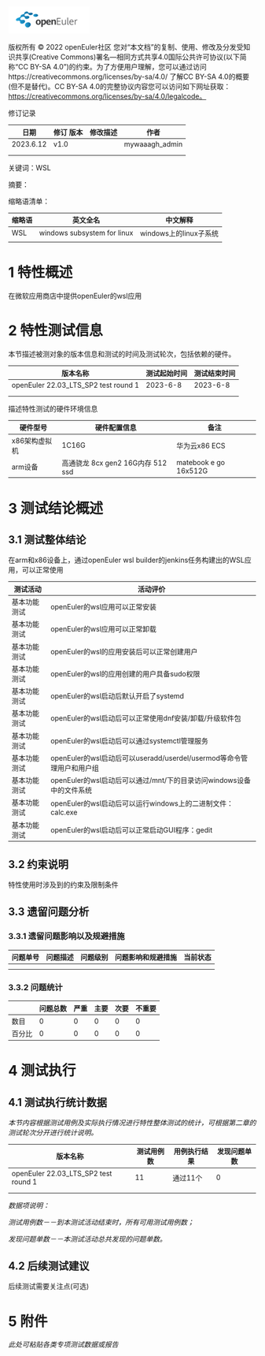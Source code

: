 ![avatar](../../images/openEuler.png)


版权所有 © 2022  openEuler社区
 您对“本文档”的复制、使用、修改及分发受知识共享(Creative Commons)署名—相同方式共享4.0国际公共许可协议(以下简称“CC BY-SA 4.0”)的约束。为了方便用户理解，您可以通过访问https://creativecommons.org/licenses/by-sa/4.0/ 了解CC BY-SA 4.0的概要 (但不是替代)。CC BY-SA 4.0的完整协议内容您可以访问如下网址获取：https://creativecommons.org/licenses/by-sa/4.0/legalcode。

修订记录

| 日期 | 修订   版本 | 修改描述 | 作者 |
| ---- | ----------- | -------- | ---- |
| 2023.6.12 |  v1.0           |          |  mywaaagh_admin   |
|      |             |          |      |
|      |             |          |      |

关键词：WSL


摘要：


缩略语清单：

| 缩略语 | 英文全名 | 中文解释 |
| ------ | -------- | -------- |
|    WSL    |   windows subsystem for linux       |     windows上的linux子系统     |
|        |          |          |

# 1     特性概述

在微软应用商店中提供openEuler的wsl应用

# 2     特性测试信息

本节描述被测对象的版本信息和测试的时间及测试轮次，包括依赖的硬件。

| 版本名称 | 测试起始时间 | 测试结束时间 |
| -------- | ------------ | ------------ |
|  openEuler 22.03_LTS_SP2 test round 1  |   2023-6-8  |  2023-6-8  |
|          |              |              |
|          |              |              |

描述特性测试的硬件环境信息

| 硬件型号 | 硬件配置信息 | 备注 |
| -------- | ------------ | ---- |
|  x86架构虚拟机   |   1C16G       |   华为云x86 ECS    |
|  arm设备   |    高通骁龙 8cx gen2 16G内存 512 ssd    |  matebook e go 16x512G  |

# 3     测试结论概述

## 3.1   测试整体结论

在arm和x86设备上，通过openEuler wsl builder的jenkins任务构建出的WSL应用，可以正常使用

| 测试活动 | 活动评价 |
| -------- | -------- |
| 基本功能测试 | openEuler的wsl应用可以正常安装 |
| 基本功能测试 | openEuler的wsl应用可以正常卸载 |
| 基本功能测试 | openEuler的wsl的应用安装后可以正常创建用户 |
| 基本功能测试 | openEuler的wsl的应用创建的用户具备sudo权限 |
| 基本功能测试 | openEuler的wsl启动后默认开启了systemd |
| 基本功能测试 | openEuler的wsl启动后可以正常使用dnf安装/卸载/升级软件包 |
| 基本功能测试 | openEuler的wsl启动后可以通过systemctl管理服务 |
| 基本功能测试 | openEuler的wsl启动后可以useradd/userdel/usermod等命令管理用户和用户组 |
| 基本功能测试 | openEuler的wsl启动后可以通过/mnt/下的目录访问windows设备中的文件系统 |
| 基本功能测试 | openEuler的wsl启动后可以运行windows上的二进制文件：calc.exe |
| 基本功能测试 | openEuler的wsl启动后可以正常启动GUI程序：gedit |

## 3.2   约束说明

特性使用时涉及到的约束及限制条件

## 3.3   遗留问题分析

### 3.3.1 遗留问题影响以及规避措施

| 问题单号 | 问题描述 | 问题级别 | 问题影响和规避措施 | 当前状态 |
| -------- | -------- | -------- | ------------------ | -------- |
|          |          |          |                    |          |
|          |          |          |                    |          |

### 3.3.2 问题统计

|        | 问题总数 | 严重 | 主要 | 次要 | 不重要 |
| ------ | -------- | ---- | ---- | ---- | ------ |
| 数目   |     0     |  0    |   0   |    0  |  0      |
| 百分比 |     0     |   0   |    0  |   0   |    0    |

# 4     测试执行

## 4.1   测试执行统计数据

*本节内容根据测试用例及实际执行情况进行特性整体测试的统计，可根据第二章的测试轮次分开进行统计说明。*

| 版本名称 | 测试用例数 | 用例执行结果 | 发现问题单数 |
| -------- | ---------- | ------------ | ------------ |
|   openEuler 22.03_LTS_SP2 test round 1   |     11       |      通过11个        |    0          |
|          |            |              |              |
|          |            |              |              |

*数据项说明：*

*测试用例数－－到本测试活动结束时，所有可用测试用例数；*

*发现问题单数－－本测试活动总共发现的问题单数。*

## 4.2   后续测试建议

后续测试需要关注点(可选)

# 5     附件

*此处可粘贴各类专项测试数据或报告*

 



 

 
